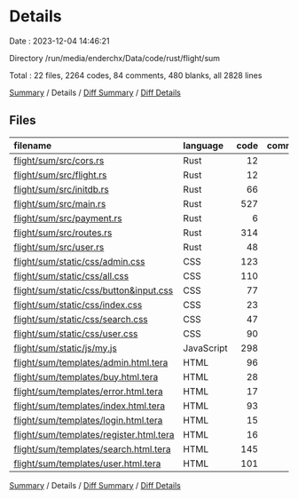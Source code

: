 # Details

Date : 2023-12-04 14:46:21

Directory /run/media/enderchx/Data/code/rust/flight/sum

Total : 22 files,  2264 codes, 84 comments, 480 blanks, all 2828 lines

[Summary](results.md) / Details / [Diff Summary](diff.md) / [Diff Details](diff-details.md)

## Files
| filename | language | code | comment | blank | total |
| :--- | :--- | ---: | ---: | ---: | ---: |
| [flight/sum/src/cors.rs](/flight/sum/src/cors.rs) | Rust | 12 | 4 | 3 | 19 |
| [flight/sum/src/flight.rs](/flight/sum/src/flight.rs) | Rust | 12 | 0 | 1 | 13 |
| [flight/sum/src/initdb.rs](/flight/sum/src/initdb.rs) | Rust | 66 | 2 | 7 | 75 |
| [flight/sum/src/main.rs](/flight/sum/src/main.rs) | Rust | 527 | 39 | 162 | 728 |
| [flight/sum/src/payment.rs](/flight/sum/src/payment.rs) | Rust | 6 | 0 | 1 | 7 |
| [flight/sum/src/routes.rs](/flight/sum/src/routes.rs) | Rust | 314 | 23 | 97 | 434 |
| [flight/sum/src/user.rs](/flight/sum/src/user.rs) | Rust | 48 | 2 | 8 | 58 |
| [flight/sum/static/css/admin.css](/flight/sum/static/css/admin.css) | CSS | 123 | 0 | 30 | 153 |
| [flight/sum/static/css/all.css](/flight/sum/static/css/all.css) | CSS | 110 | 0 | 19 | 129 |
| [flight/sum/static/css/button&input.css](/flight/sum/static/css/button&input.css) | CSS | 77 | 8 | 12 | 97 |
| [flight/sum/static/css/index.css](/flight/sum/static/css/index.css) | CSS | 23 | 0 | 7 | 30 |
| [flight/sum/static/css/search.css](/flight/sum/static/css/search.css) | CSS | 47 | 0 | 13 | 60 |
| [flight/sum/static/css/user.css](/flight/sum/static/css/user.css) | CSS | 90 | 0 | 24 | 114 |
| [flight/sum/static/js/my.js](/flight/sum/static/js/my.js) | JavaScript | 298 | 6 | 31 | 335 |
| [flight/sum/templates/admin.html.tera](/flight/sum/templates/admin.html.tera) | HTML | 96 | 0 | 14 | 110 |
| [flight/sum/templates/buy.html.tera](/flight/sum/templates/buy.html.tera) | HTML | 28 | 0 | 3 | 31 |
| [flight/sum/templates/error.html.tera](/flight/sum/templates/error.html.tera) | HTML | 17 | 0 | 2 | 19 |
| [flight/sum/templates/index.html.tera](/flight/sum/templates/index.html.tera) | HTML | 93 | 0 | 6 | 99 |
| [flight/sum/templates/login.html.tera](/flight/sum/templates/login.html.tera) | HTML | 15 | 0 | 4 | 19 |
| [flight/sum/templates/register.html.tera](/flight/sum/templates/register.html.tera) | HTML | 16 | 0 | 0 | 16 |
| [flight/sum/templates/search.html.tera](/flight/sum/templates/search.html.tera) | HTML | 145 | 0 | 20 | 165 |
| [flight/sum/templates/user.html.tera](/flight/sum/templates/user.html.tera) | HTML | 101 | 0 | 16 | 117 |

[Summary](results.md) / Details / [Diff Summary](diff.md) / [Diff Details](diff-details.md)